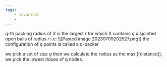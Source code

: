 ```yaml
---
tags: 
	- invariant
	- 
---
```

q-th packing radius of $X$ is the largest $r$ for which X contains $q$ disjointed open balls of radius $r$ i.e:
![[Pasted image 20230709202527.png]]
the configuration of q points is called a q-packer

we pick a set of size $q$ then we calculate the radius as the max [[distance]],
we pick the lowest ridues of q nodes.

